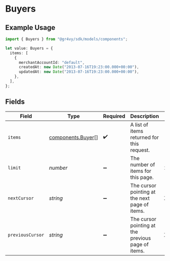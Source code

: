 # Buyers

## Example Usage

```typescript
import { Buyers } from "@gr4vy/sdk/models/components";

let value: Buyers = {
  items: [
    {
      merchantAccountId: "default",
      createdAt: new Date("2013-07-16T19:23:00.000+00:00"),
      updatedAt: new Date("2013-07-16T19:23:00.000+00:00"),
    },
  ],
};
```

## Fields

| Field                                                  | Type                                                   | Required                                               | Description                                            | Example                                                |
| ------------------------------------------------------ | ------------------------------------------------------ | ------------------------------------------------------ | ------------------------------------------------------ | ------------------------------------------------------ |
| `items`                                                | [components.Buyer](../../models/components/buyer.md)[] | :heavy_check_mark:                                     | A list of items returned for this request.             |                                                        |
| `limit`                                                | *number*                                               | :heavy_minus_sign:                                     | The number of items for this page.                     | 20                                                     |
| `nextCursor`                                           | *string*                                               | :heavy_minus_sign:                                     | The cursor pointing at the next page of items.         | ZXhhbXBsZTE                                            |
| `previousCursor`                                       | *string*                                               | :heavy_minus_sign:                                     | The cursor pointing at the previous page of items.     | Xkjss7asS                                              |